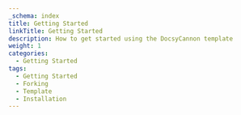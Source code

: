 ```yaml
---
_schema: index
title: Getting Started
linkTitle: Getting Started
description: How to get started using the DocsyCannon template
weight: 1
categories:
  - Getting Started
tags:
  - Getting Started
  - Forking
  - Template
  - Installation
---
```

